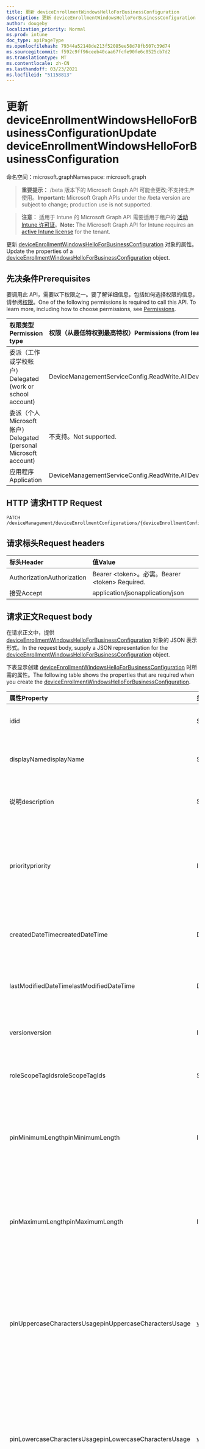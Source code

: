 ```yaml
---
title: 更新 deviceEnrollmentWindowsHelloForBusinessConfiguration
description: 更新 deviceEnrollmentWindowsHelloForBusinessConfiguration 对象的属性。
author: dougeby
localization_priority: Normal
ms.prod: intune
doc_type: apiPageType
ms.openlocfilehash: 79344a52148de213f52085ee58d78fb507c39d74
ms.sourcegitcommit: f592c9ff96ceeb40caa67fcfe90fe6c8525cb7d2
ms.translationtype: MT
ms.contentlocale: zh-CN
ms.lasthandoff: 03/23/2021
ms.locfileid: "51158813"
---
```

# <a name="update-deviceenrollmentwindowshelloforbusinessconfiguration"></a><span data-ttu-id="93e56-103">更新 deviceEnrollmentWindowsHelloForBusinessConfiguration</span><span class="sxs-lookup"><span data-stu-id="93e56-103">Update deviceEnrollmentWindowsHelloForBusinessConfiguration</span></span>

<span data-ttu-id="93e56-104">命名空间：microsoft.graph</span><span class="sxs-lookup"><span data-stu-id="93e56-104">Namespace: microsoft.graph</span></span>

> <span data-ttu-id="93e56-105">**重要提示：** /beta 版本下的 Microsoft Graph API 可能会更改;不支持生产使用。</span><span class="sxs-lookup"><span data-stu-id="93e56-105">**Important:** Microsoft Graph APIs under the /beta version are subject to change; production use is not supported.</span></span>

> <span data-ttu-id="93e56-106">**注意：** 适用于 Intune 的 Microsoft Graph API 需要适用于租户的 [活动 Intune 许可证](https://go.microsoft.com/fwlink/?linkid=839381)。</span><span class="sxs-lookup"><span data-stu-id="93e56-106">**Note:** The Microsoft Graph API for Intune requires an [active Intune license](https://go.microsoft.com/fwlink/?linkid=839381) for the tenant.</span></span>

<span data-ttu-id="93e56-107">更新 [deviceEnrollmentWindowsHelloForBusinessConfiguration](../resources/intune-onboarding-deviceenrollmentwindowshelloforbusinessconfiguration.md) 对象的属性。</span><span class="sxs-lookup"><span data-stu-id="93e56-107">Update the properties of a [deviceEnrollmentWindowsHelloForBusinessConfiguration](../resources/intune-onboarding-deviceenrollmentwindowshelloforbusinessconfiguration.md) object.</span></span>

## <a name="prerequisites"></a><span data-ttu-id="93e56-108">先决条件</span><span class="sxs-lookup"><span data-stu-id="93e56-108">Prerequisites</span></span>
<span data-ttu-id="93e56-p101">要调用此 API，需要以下权限之一。要了解详细信息，包括如何选择权限的信息，请参阅[权限](/graph/permissions-reference)。</span><span class="sxs-lookup"><span data-stu-id="93e56-p101">One of the following permissions is required to call this API. To learn more, including how to choose permissions, see [Permissions](/graph/permissions-reference).</span></span>

|<span data-ttu-id="93e56-111">权限类型</span><span class="sxs-lookup"><span data-stu-id="93e56-111">Permission type</span></span>|<span data-ttu-id="93e56-112">权限（从最低特权到最高特权）</span><span class="sxs-lookup"><span data-stu-id="93e56-112">Permissions (from least to most privileged)</span></span>|
|:---|:---|
|<span data-ttu-id="93e56-113">委派（工作或学校帐户）</span><span class="sxs-lookup"><span data-stu-id="93e56-113">Delegated (work or school account)</span></span>|<span data-ttu-id="93e56-114">DeviceManagementServiceConfig.ReadWrite.All</span><span class="sxs-lookup"><span data-stu-id="93e56-114">DeviceManagementServiceConfig.ReadWrite.All</span></span>|
|<span data-ttu-id="93e56-115">委派（个人 Microsoft 帐户）</span><span class="sxs-lookup"><span data-stu-id="93e56-115">Delegated (personal Microsoft account)</span></span>|<span data-ttu-id="93e56-116">不支持。</span><span class="sxs-lookup"><span data-stu-id="93e56-116">Not supported.</span></span>|
|<span data-ttu-id="93e56-117">应用程序</span><span class="sxs-lookup"><span data-stu-id="93e56-117">Application</span></span>|<span data-ttu-id="93e56-118">DeviceManagementServiceConfig.ReadWrite.All</span><span class="sxs-lookup"><span data-stu-id="93e56-118">DeviceManagementServiceConfig.ReadWrite.All</span></span>|

## <a name="http-request"></a><span data-ttu-id="93e56-119">HTTP 请求</span><span class="sxs-lookup"><span data-stu-id="93e56-119">HTTP Request</span></span>
<!-- {
  "blockType": "ignored"
}
-->
``` http
PATCH /deviceManagement/deviceEnrollmentConfigurations/{deviceEnrollmentConfigurationId}
```

## <a name="request-headers"></a><span data-ttu-id="93e56-120">请求标头</span><span class="sxs-lookup"><span data-stu-id="93e56-120">Request headers</span></span>
|<span data-ttu-id="93e56-121">标头</span><span class="sxs-lookup"><span data-stu-id="93e56-121">Header</span></span>|<span data-ttu-id="93e56-122">值</span><span class="sxs-lookup"><span data-stu-id="93e56-122">Value</span></span>|
|:---|:---|
|<span data-ttu-id="93e56-123">Authorization</span><span class="sxs-lookup"><span data-stu-id="93e56-123">Authorization</span></span>|<span data-ttu-id="93e56-124">Bearer &lt;token&gt;。必需。</span><span class="sxs-lookup"><span data-stu-id="93e56-124">Bearer &lt;token&gt; Required.</span></span>|
|<span data-ttu-id="93e56-125">接受</span><span class="sxs-lookup"><span data-stu-id="93e56-125">Accept</span></span>|<span data-ttu-id="93e56-126">application/json</span><span class="sxs-lookup"><span data-stu-id="93e56-126">application/json</span></span>|

## <a name="request-body"></a><span data-ttu-id="93e56-127">请求正文</span><span class="sxs-lookup"><span data-stu-id="93e56-127">Request body</span></span>
<span data-ttu-id="93e56-128">在请求正文中，提供 [deviceEnrollmentWindowsHelloForBusinessConfiguration](../resources/intune-onboarding-deviceenrollmentwindowshelloforbusinessconfiguration.md) 对象的 JSON 表示形式。</span><span class="sxs-lookup"><span data-stu-id="93e56-128">In the request body, supply a JSON representation for the [deviceEnrollmentWindowsHelloForBusinessConfiguration](../resources/intune-onboarding-deviceenrollmentwindowshelloforbusinessconfiguration.md) object.</span></span>

<span data-ttu-id="93e56-129">下表显示创建 [deviceEnrollmentWindowsHelloForBusinessConfiguration](../resources/intune-onboarding-deviceenrollmentwindowshelloforbusinessconfiguration.md) 时所需的属性。</span><span class="sxs-lookup"><span data-stu-id="93e56-129">The following table shows the properties that are required when you create the [deviceEnrollmentWindowsHelloForBusinessConfiguration](../resources/intune-onboarding-deviceenrollmentwindowshelloforbusinessconfiguration.md).</span></span>

|<span data-ttu-id="93e56-130">属性</span><span class="sxs-lookup"><span data-stu-id="93e56-130">Property</span></span>|<span data-ttu-id="93e56-131">类型</span><span class="sxs-lookup"><span data-stu-id="93e56-131">Type</span></span>|<span data-ttu-id="93e56-132">说明</span><span class="sxs-lookup"><span data-stu-id="93e56-132">Description</span></span>|
|:---|:---|:---|
|<span data-ttu-id="93e56-133">id</span><span class="sxs-lookup"><span data-stu-id="93e56-133">id</span></span>|<span data-ttu-id="93e56-134">String</span><span class="sxs-lookup"><span data-stu-id="93e56-134">String</span></span>|<span data-ttu-id="93e56-135">帐户的唯一标识符 继承自 [deviceEnrollmentConfiguration](../resources/intune-shared-deviceenrollmentconfiguration.md)</span><span class="sxs-lookup"><span data-stu-id="93e56-135">Unique Identifier for the account Inherited from [deviceEnrollmentConfiguration](../resources/intune-shared-deviceenrollmentconfiguration.md)</span></span>|
|<span data-ttu-id="93e56-136">displayName</span><span class="sxs-lookup"><span data-stu-id="93e56-136">displayName</span></span>|<span data-ttu-id="93e56-137">String</span><span class="sxs-lookup"><span data-stu-id="93e56-137">String</span></span>|<span data-ttu-id="93e56-138">设备显示名称的配置类型 继承自 [deviceEnrollmentConfiguration](../resources/intune-shared-deviceenrollmentconfiguration.md)</span><span class="sxs-lookup"><span data-stu-id="93e56-138">The display name of the device enrollment configuration Inherited from [deviceEnrollmentConfiguration](../resources/intune-shared-deviceenrollmentconfiguration.md)</span></span>|
|<span data-ttu-id="93e56-139">说明</span><span class="sxs-lookup"><span data-stu-id="93e56-139">description</span></span>|<span data-ttu-id="93e56-140">String</span><span class="sxs-lookup"><span data-stu-id="93e56-140">String</span></span>|<span data-ttu-id="93e56-141">设备注册配置的说明 继承自 [deviceEnrollmentConfiguration](../resources/intune-shared-deviceenrollmentconfiguration.md)</span><span class="sxs-lookup"><span data-stu-id="93e56-141">The description of the device enrollment configuration Inherited from [deviceEnrollmentConfiguration](../resources/intune-shared-deviceenrollmentconfiguration.md)</span></span>|
|<span data-ttu-id="93e56-142">priority</span><span class="sxs-lookup"><span data-stu-id="93e56-142">priority</span></span>|<span data-ttu-id="93e56-143">Int32</span><span class="sxs-lookup"><span data-stu-id="93e56-143">Int32</span></span>|<span data-ttu-id="93e56-144">如果用户位于分配了注册配置的多个组中，则使用优先级。</span><span class="sxs-lookup"><span data-stu-id="93e56-144">Priority is used when a user exists in multiple groups that are assigned enrollment configuration.</span></span> <span data-ttu-id="93e56-145">用户仅受优先级值最低的配置使用。</span><span class="sxs-lookup"><span data-stu-id="93e56-145">Users are subject only to the configuration with the lowest priority value.</span></span> <span data-ttu-id="93e56-146">继承自 [deviceEnrollmentConfiguration](../resources/intune-shared-deviceenrollmentconfiguration.md)</span><span class="sxs-lookup"><span data-stu-id="93e56-146">Inherited from [deviceEnrollmentConfiguration](../resources/intune-shared-deviceenrollmentconfiguration.md)</span></span>|
|<span data-ttu-id="93e56-147">createdDateTime</span><span class="sxs-lookup"><span data-stu-id="93e56-147">createdDateTime</span></span>|<span data-ttu-id="93e56-148">DateTimeOffset</span><span class="sxs-lookup"><span data-stu-id="93e56-148">DateTimeOffset</span></span>|<span data-ttu-id="93e56-149">设备注册配置的创建日期时间（UTC）继承自 [deviceEnrollmentConfiguration](../resources/intune-shared-deviceenrollmentconfiguration.md)</span><span class="sxs-lookup"><span data-stu-id="93e56-149">Created date time in UTC of the device enrollment configuration Inherited from [deviceEnrollmentConfiguration](../resources/intune-shared-deviceenrollmentconfiguration.md)</span></span>|
|<span data-ttu-id="93e56-150">lastModifiedDateTime</span><span class="sxs-lookup"><span data-stu-id="93e56-150">lastModifiedDateTime</span></span>|<span data-ttu-id="93e56-151">DateTimeOffset</span><span class="sxs-lookup"><span data-stu-id="93e56-151">DateTimeOffset</span></span>|<span data-ttu-id="93e56-152">设备注册配置的上次修改日期时间（UTC）继承自 [deviceEnrollmentConfiguration](../resources/intune-shared-deviceenrollmentconfiguration.md)</span><span class="sxs-lookup"><span data-stu-id="93e56-152">Last modified date time in UTC of the device enrollment configuration Inherited from [deviceEnrollmentConfiguration](../resources/intune-shared-deviceenrollmentconfiguration.md)</span></span>|
|<span data-ttu-id="93e56-153">version</span><span class="sxs-lookup"><span data-stu-id="93e56-153">version</span></span>|<span data-ttu-id="93e56-154">Int32</span><span class="sxs-lookup"><span data-stu-id="93e56-154">Int32</span></span>|<span data-ttu-id="93e56-155">设备注册配置的版本 继承自 [deviceEnrollmentConfiguration](../resources/intune-shared-deviceenrollmentconfiguration.md)</span><span class="sxs-lookup"><span data-stu-id="93e56-155">The version of the device enrollment configuration Inherited from [deviceEnrollmentConfiguration](../resources/intune-shared-deviceenrollmentconfiguration.md)</span></span>|
|<span data-ttu-id="93e56-156">roleScopeTagIds</span><span class="sxs-lookup"><span data-stu-id="93e56-156">roleScopeTagIds</span></span>|<span data-ttu-id="93e56-157">String collection</span><span class="sxs-lookup"><span data-stu-id="93e56-157">String collection</span></span>|<span data-ttu-id="93e56-158">注册限制的可选角色范围标记。</span><span class="sxs-lookup"><span data-stu-id="93e56-158">Optional role scope tags for the enrollment restrictions.</span></span> <span data-ttu-id="93e56-159">继承自 [deviceEnrollmentConfiguration](../resources/intune-shared-deviceenrollmentconfiguration.md)</span><span class="sxs-lookup"><span data-stu-id="93e56-159">Inherited from [deviceEnrollmentConfiguration](../resources/intune-shared-deviceenrollmentconfiguration.md)</span></span>|
|<span data-ttu-id="93e56-160">pinMinimumLength</span><span class="sxs-lookup"><span data-stu-id="93e56-160">pinMinimumLength</span></span>|<span data-ttu-id="93e56-161">Int32</span><span class="sxs-lookup"><span data-stu-id="93e56-161">Int32</span></span>|<span data-ttu-id="93e56-162">控制 Windows Hello 企业 PIN 所需的最少字符数。</span><span class="sxs-lookup"><span data-stu-id="93e56-162">Controls the minimum number of characters required for the Windows Hello for Business PIN.</span></span>  <span data-ttu-id="93e56-163">此值必须介于 4 到 127 之间（包含 4 和 127 之间，并且小于或等于为最大 PIN 设置的值）。</span><span class="sxs-lookup"><span data-stu-id="93e56-163">This value must be between 4 and 127, inclusive, and less than or equal to the value set for the maximum PIN.</span></span>|
|<span data-ttu-id="93e56-164">pinMaximumLength</span><span class="sxs-lookup"><span data-stu-id="93e56-164">pinMaximumLength</span></span>|<span data-ttu-id="93e56-165">Int32</span><span class="sxs-lookup"><span data-stu-id="93e56-165">Int32</span></span>|<span data-ttu-id="93e56-166">控制 Windows Hello 企业 PIN 允许的最大字符数。</span><span class="sxs-lookup"><span data-stu-id="93e56-166">Controls the maximum number of characters allowed for the Windows Hello for Business PIN.</span></span> <span data-ttu-id="93e56-167">此值必须介于 4 和 127 之间（包含两者）。</span><span class="sxs-lookup"><span data-stu-id="93e56-167">This value must be between 4 and 127, inclusive.</span></span> <span data-ttu-id="93e56-168">此值必须大于或等于为最小 PIN 设置的值。</span><span class="sxs-lookup"><span data-stu-id="93e56-168">This value must be greater than or equal to the value set for the minimum PIN.</span></span>|
|<span data-ttu-id="93e56-169">pinUppercaseCharactersUsage</span><span class="sxs-lookup"><span data-stu-id="93e56-169">pinUppercaseCharactersUsage</span></span>|[<span data-ttu-id="93e56-170">windowsHelloForBusinessPinUsage</span><span class="sxs-lookup"><span data-stu-id="93e56-170">windowsHelloForBusinessPinUsage</span></span>](../resources/intune-onboarding-windowshelloforbusinesspinusage.md)|<span data-ttu-id="93e56-171">控制在 Windows Hello 企业 PIN 中使用大写字母的能力。</span><span class="sxs-lookup"><span data-stu-id="93e56-171">Controls the ability to use uppercase letters in the Windows Hello for Business PIN.</span></span>  <span data-ttu-id="93e56-172">Allowed 允许使用大写字母 (大写) ，而 Required 可确保它们存在。</span><span class="sxs-lookup"><span data-stu-id="93e56-172">Allowed permits the use of uppercase letter(s), whereas Required ensures they are present.</span></span> <span data-ttu-id="93e56-173">如果设置为"不允许"，则不允许使用大写字母。</span><span class="sxs-lookup"><span data-stu-id="93e56-173">If set to Not Allowed, uppercase letters will not be permitted.</span></span> <span data-ttu-id="93e56-174">可取值为：`allowed`、`required`、`disallowed`。</span><span class="sxs-lookup"><span data-stu-id="93e56-174">Possible values are: `allowed`, `required`, `disallowed`.</span></span>|
|<span data-ttu-id="93e56-175">pinLowercaseCharactersUsage</span><span class="sxs-lookup"><span data-stu-id="93e56-175">pinLowercaseCharactersUsage</span></span>|[<span data-ttu-id="93e56-176">windowsHelloForBusinessPinUsage</span><span class="sxs-lookup"><span data-stu-id="93e56-176">windowsHelloForBusinessPinUsage</span></span>](../resources/intune-onboarding-windowshelloforbusinesspinusage.md)|<span data-ttu-id="93e56-177">控制在 Windows Hello 企业 PIN 中使用小写字母的能力。</span><span class="sxs-lookup"><span data-stu-id="93e56-177">Controls the ability to use lowercase letters in the Windows Hello for Business PIN.</span></span>  <span data-ttu-id="93e56-178">Allowed 允许使用小写字母 () ，而 Required 可确保它们存在。</span><span class="sxs-lookup"><span data-stu-id="93e56-178">Allowed permits the use of lowercase letter(s), whereas Required ensures they are present.</span></span> <span data-ttu-id="93e56-179">如果设置为"不允许"，则不允许使用小写字母。</span><span class="sxs-lookup"><span data-stu-id="93e56-179">If set to Not Allowed, lowercase letters will not be permitted.</span></span> <span data-ttu-id="93e56-180">可取值为：`allowed`、`required`、`disallowed`。</span><span class="sxs-lookup"><span data-stu-id="93e56-180">Possible values are: `allowed`, `required`, `disallowed`.</span></span>|
|<span data-ttu-id="93e56-181">pinSpecialCharactersUsage</span><span class="sxs-lookup"><span data-stu-id="93e56-181">pinSpecialCharactersUsage</span></span>|[<span data-ttu-id="93e56-182">windowsHelloForBusinessPinUsage</span><span class="sxs-lookup"><span data-stu-id="93e56-182">windowsHelloForBusinessPinUsage</span></span>](../resources/intune-onboarding-windowshelloforbusinesspinusage.md)|<span data-ttu-id="93e56-183">控制在 Windows Hello 企业 PIN 中使用特殊字符的能力。</span><span class="sxs-lookup"><span data-stu-id="93e56-183">Controls the ability to use special characters in the Windows Hello for Business PIN.</span></span>  <span data-ttu-id="93e56-184">允许允许使用特殊字符 (字符) ，而 Required 可确保它们存在。</span><span class="sxs-lookup"><span data-stu-id="93e56-184">Allowed permits the use of special character(s), whereas Required ensures they are present.</span></span> <span data-ttu-id="93e56-185">如果设置为"不允许"， (不允许) 特殊字符。</span><span class="sxs-lookup"><span data-stu-id="93e56-185">If set to Not Allowed, special character(s) will not be permitted.</span></span> <span data-ttu-id="93e56-186">可取值为：`allowed`、`required`、`disallowed`。</span><span class="sxs-lookup"><span data-stu-id="93e56-186">Possible values are: `allowed`, `required`, `disallowed`.</span></span>|
|<span data-ttu-id="93e56-187">state</span><span class="sxs-lookup"><span data-stu-id="93e56-187">state</span></span>|[<span data-ttu-id="93e56-188">enablement</span><span class="sxs-lookup"><span data-stu-id="93e56-188">enablement</span></span>](../resources/intune-shared-enablement.md)|<span data-ttu-id="93e56-189">控制是否允许为 Windows Hello 企业版本配置设备。</span><span class="sxs-lookup"><span data-stu-id="93e56-189">Controls whether to allow the device to be configured for Windows Hello for Business.</span></span> <span data-ttu-id="93e56-190">如果设置为禁用，则用户无法预配 Windows Hello 企业版，除非在加入 Azure Active Directory 的移动电话上（如果需要）。</span><span class="sxs-lookup"><span data-stu-id="93e56-190">If set to disabled, the user cannot provision Windows Hello for Business except on Azure Active Directory joined mobile phones if otherwise required.</span></span> <span data-ttu-id="93e56-191">如果设置为"未配置"，Intune 将不会覆盖客户端默认值。</span><span class="sxs-lookup"><span data-stu-id="93e56-191">If set to Not Configured, Intune will not override client defaults.</span></span> <span data-ttu-id="93e56-192">可取值为：`notConfigured`、`enabled`、`disabled`。</span><span class="sxs-lookup"><span data-stu-id="93e56-192">Possible values are: `notConfigured`, `enabled`, `disabled`.</span></span>|
|<span data-ttu-id="93e56-193">securityDeviceRequired</span><span class="sxs-lookup"><span data-stu-id="93e56-193">securityDeviceRequired</span></span>|<span data-ttu-id="93e56-194">Boolean</span><span class="sxs-lookup"><span data-stu-id="93e56-194">Boolean</span></span>|<span data-ttu-id="93e56-195">控制是否需要受信任的平台模块 (TPM) 预配 Windows Hello 企业版本。</span><span class="sxs-lookup"><span data-stu-id="93e56-195">Controls whether to require a Trusted Platform Module (TPM) for provisioning Windows Hello for Business.</span></span> <span data-ttu-id="93e56-196">TPM 提供了额外的安全优势，因为存储在 TPM 上的数据不能用于其他设备。</span><span class="sxs-lookup"><span data-stu-id="93e56-196">A TPM provides an additional security benefit in that data stored on it cannot be used on other devices.</span></span> <span data-ttu-id="93e56-197">如果设置为 False，则所有设备都可以预配 Windows Hello 企业版本，即使没有可用 TPM。</span><span class="sxs-lookup"><span data-stu-id="93e56-197">If set to False, all devices can provision Windows Hello for Business even if there is not a usable TPM.</span></span>|
|<span data-ttu-id="93e56-198">unlockWithBiometricsEnabled</span><span class="sxs-lookup"><span data-stu-id="93e56-198">unlockWithBiometricsEnabled</span></span>|<span data-ttu-id="93e56-199">Boolean</span><span class="sxs-lookup"><span data-stu-id="93e56-199">Boolean</span></span>|<span data-ttu-id="93e56-200">控制将生物识别手势（如人脸和指纹）用作 Windows Hello 企业 PIN 的替代方法。</span><span class="sxs-lookup"><span data-stu-id="93e56-200">Controls the use of biometric gestures, such as face and fingerprint, as an alternative to the Windows Hello for Business PIN.</span></span>  <span data-ttu-id="93e56-201">如果设置为 False，则不允许生物识别手势。</span><span class="sxs-lookup"><span data-stu-id="93e56-201">If set to False, biometric gestures are not allowed.</span></span> <span data-ttu-id="93e56-202">用户仍必须将 PIN 配置为备份，以防发生故障。</span><span class="sxs-lookup"><span data-stu-id="93e56-202">Users must still configure a PIN as a backup in case of failures.</span></span>|
|<span data-ttu-id="93e56-203">remotePassportEnabled</span><span class="sxs-lookup"><span data-stu-id="93e56-203">remotePassportEnabled</span></span>|<span data-ttu-id="93e56-204">Boolean</span><span class="sxs-lookup"><span data-stu-id="93e56-204">Boolean</span></span>|<span data-ttu-id="93e56-205">控制远程 Windows Hello 企业计划的使用。</span><span class="sxs-lookup"><span data-stu-id="93e56-205">Controls the use of Remote Windows Hello for Business.</span></span> <span data-ttu-id="93e56-206">远程 Windows Hello 企业版提供可移植的已注册设备用作桌面身份验证配套设备的能力。</span><span class="sxs-lookup"><span data-stu-id="93e56-206">Remote Windows Hello for Business provides the ability for a portable, registered device to be usable as a companion for desktop authentication.</span></span> <span data-ttu-id="93e56-207">桌面必须加入 Azure AD，配套设备必须具有 Windows Hello 企业版 PIN。</span><span class="sxs-lookup"><span data-stu-id="93e56-207">The desktop must be Azure AD joined and the companion device must have a Windows Hello for Business PIN.</span></span>|
|<span data-ttu-id="93e56-208">pinPreviousBlockCount</span><span class="sxs-lookup"><span data-stu-id="93e56-208">pinPreviousBlockCount</span></span>|<span data-ttu-id="93e56-209">Int32</span><span class="sxs-lookup"><span data-stu-id="93e56-209">Int32</span></span>|<span data-ttu-id="93e56-210">控制阻止用户使用过去 PIN 的能力。</span><span class="sxs-lookup"><span data-stu-id="93e56-210">Controls the ability to prevent users from using past PINs.</span></span> <span data-ttu-id="93e56-211">必须将其设置为 0 到 50（含 0 和 50）之间，并且用户的当前 PIN 包含在该计数中。</span><span class="sxs-lookup"><span data-stu-id="93e56-211">This must be set between 0 and 50, inclusive, and the current PIN of the user is included in that count.</span></span> <span data-ttu-id="93e56-212">如果设置为 0，则不存储以前的 PIN。</span><span class="sxs-lookup"><span data-stu-id="93e56-212">If set to 0, previous PINs are not stored.</span></span> <span data-ttu-id="93e56-213">PIN 历史记录不会通过 PIN 重置保留。</span><span class="sxs-lookup"><span data-stu-id="93e56-213">PIN history is not preserved through a PIN reset.</span></span>|
|<span data-ttu-id="93e56-214">pinExpirationInDays</span><span class="sxs-lookup"><span data-stu-id="93e56-214">pinExpirationInDays</span></span>|<span data-ttu-id="93e56-215">Int32</span><span class="sxs-lookup"><span data-stu-id="93e56-215">Int32</span></span>|<span data-ttu-id="93e56-216">控制在系统 (PIN 之前) PIN 的时间段（以天表示）。</span><span class="sxs-lookup"><span data-stu-id="93e56-216">Controls the period of time (in days) that a PIN can be used before the system requires the user to change it.</span></span> <span data-ttu-id="93e56-217">这必须设置为 0 到 730 之间（包含这两者）。</span><span class="sxs-lookup"><span data-stu-id="93e56-217">This must be set between 0 and 730, inclusive.</span></span> <span data-ttu-id="93e56-218">如果设置为 0，则用户的 PIN 永不过期</span><span class="sxs-lookup"><span data-stu-id="93e56-218">If set to 0, the user's PIN will never expire</span></span>|
|<span data-ttu-id="93e56-219">enhancedBiometricsState</span><span class="sxs-lookup"><span data-stu-id="93e56-219">enhancedBiometricsState</span></span>|[<span data-ttu-id="93e56-220">enablement</span><span class="sxs-lookup"><span data-stu-id="93e56-220">enablement</span></span>](../resources/intune-shared-enablement.md)|<span data-ttu-id="93e56-221">控制在支持防欺骗功能的设备上使用反欺骗功能进行面部识别的能力。</span><span class="sxs-lookup"><span data-stu-id="93e56-221">Controls the ability to use the anti-spoofing features for facial recognition on devices which support it.</span></span> <span data-ttu-id="93e56-222">如果设置为禁用，则不允许使用反欺骗功能。</span><span class="sxs-lookup"><span data-stu-id="93e56-222">If set to disabled, anti-spoofing features are not allowed.</span></span> <span data-ttu-id="93e56-223">如果设置为"未配置"，用户可以选择是否要使用反欺骗。</span><span class="sxs-lookup"><span data-stu-id="93e56-223">If set to Not Configured, the user can choose whether they want to use anti-spoofing.</span></span> <span data-ttu-id="93e56-224">可取值为：`notConfigured`、`enabled`、`disabled`。</span><span class="sxs-lookup"><span data-stu-id="93e56-224">Possible values are: `notConfigured`, `enabled`, `disabled`.</span></span>|
|<span data-ttu-id="93e56-225">securityKeyForSignIn</span><span class="sxs-lookup"><span data-stu-id="93e56-225">securityKeyForSignIn</span></span>|[<span data-ttu-id="93e56-226">enablement</span><span class="sxs-lookup"><span data-stu-id="93e56-226">enablement</span></span>](../resources/intune-shared-enablement.md)|<span data-ttu-id="93e56-227">登录安全密钥提供远程打开/关闭 Windows Hello 递归键未配置的容量将采用在 clinet 上完成的配置。</span><span class="sxs-lookup"><span data-stu-id="93e56-227">Security key for Sign In provides the capacity for remotely turning ON/OFF Windows Hello Sercurity Keyl Not configured will honor configurations done on the clinet.</span></span> <span data-ttu-id="93e56-228">可取值为：`notConfigured`、`enabled`、`disabled`。</span><span class="sxs-lookup"><span data-stu-id="93e56-228">Possible values are: `notConfigured`, `enabled`, `disabled`.</span></span>|



## <a name="response"></a><span data-ttu-id="93e56-229">响应</span><span class="sxs-lookup"><span data-stu-id="93e56-229">Response</span></span>
<span data-ttu-id="93e56-230">如果成功，此方法将在响应正文中返回 `200 OK` 响应代码和更新的 [deviceEnrollmentWindowsHelloForBusinessConfiguration](../resources/intune-onboarding-deviceenrollmentwindowshelloforbusinessconfiguration.md) 对象。</span><span class="sxs-lookup"><span data-stu-id="93e56-230">If successful, this method returns a `200 OK` response code and an updated [deviceEnrollmentWindowsHelloForBusinessConfiguration](../resources/intune-onboarding-deviceenrollmentwindowshelloforbusinessconfiguration.md) object in the response body.</span></span>

## <a name="example"></a><span data-ttu-id="93e56-231">示例</span><span class="sxs-lookup"><span data-stu-id="93e56-231">Example</span></span>

### <a name="request"></a><span data-ttu-id="93e56-232">请求</span><span class="sxs-lookup"><span data-stu-id="93e56-232">Request</span></span>
<span data-ttu-id="93e56-233">下面是一个请求示例。</span><span class="sxs-lookup"><span data-stu-id="93e56-233">Here is an example of the request.</span></span>
``` http
PATCH https://graph.microsoft.com/beta/deviceManagement/deviceEnrollmentConfigurations/{deviceEnrollmentConfigurationId}
Content-type: application/json
Content-length: 729

{
  "@odata.type": "#microsoft.graph.deviceEnrollmentWindowsHelloForBusinessConfiguration",
  "displayName": "Display Name value",
  "description": "Description value",
  "priority": 8,
  "version": 7,
  "roleScopeTagIds": [
    "Role Scope Tag Ids value"
  ],
  "pinMinimumLength": 0,
  "pinMaximumLength": 0,
  "pinUppercaseCharactersUsage": "required",
  "pinLowercaseCharactersUsage": "required",
  "pinSpecialCharactersUsage": "required",
  "state": "enabled",
  "securityDeviceRequired": true,
  "unlockWithBiometricsEnabled": true,
  "remotePassportEnabled": true,
  "pinPreviousBlockCount": 5,
  "pinExpirationInDays": 3,
  "enhancedBiometricsState": "enabled",
  "securityKeyForSignIn": "enabled"
}
```

### <a name="response"></a><span data-ttu-id="93e56-234">响应</span><span class="sxs-lookup"><span data-stu-id="93e56-234">Response</span></span>
<span data-ttu-id="93e56-p117">下面是一个响应示例。注意：为了简单起见，可能会将此处所示的响应对象截断。将从实际调用中返回所有属性。</span><span class="sxs-lookup"><span data-stu-id="93e56-p117">Here is an example of the response. Note: The response object shown here may be truncated for brevity. All of the properties will be returned from an actual call.</span></span>
``` http
HTTP/1.1 200 OK
Content-Type: application/json
Content-Length: 901

{
  "@odata.type": "#microsoft.graph.deviceEnrollmentWindowsHelloForBusinessConfiguration",
  "id": "3068e0cd-e0cd-3068-cde0-6830cde06830",
  "displayName": "Display Name value",
  "description": "Description value",
  "priority": 8,
  "createdDateTime": "2017-01-01T00:02:43.5775965-08:00",
  "lastModifiedDateTime": "2017-01-01T00:00:35.1329464-08:00",
  "version": 7,
  "roleScopeTagIds": [
    "Role Scope Tag Ids value"
  ],
  "pinMinimumLength": 0,
  "pinMaximumLength": 0,
  "pinUppercaseCharactersUsage": "required",
  "pinLowercaseCharactersUsage": "required",
  "pinSpecialCharactersUsage": "required",
  "state": "enabled",
  "securityDeviceRequired": true,
  "unlockWithBiometricsEnabled": true,
  "remotePassportEnabled": true,
  "pinPreviousBlockCount": 5,
  "pinExpirationInDays": 3,
  "enhancedBiometricsState": "enabled",
  "securityKeyForSignIn": "enabled"
}
```




